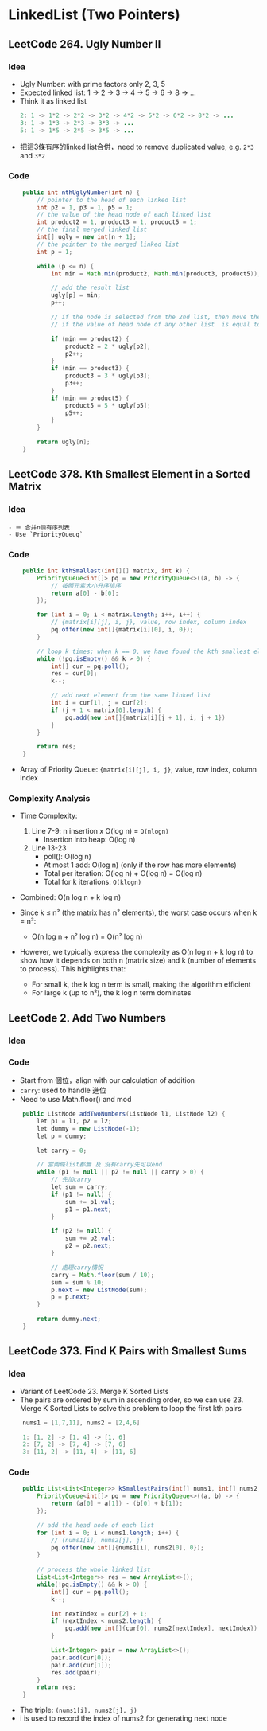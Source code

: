 # LinkedList (Two Pointers)

## LeetCode 264. Ugly Number II
### Idea
- Ugly Number: with prime factors only 2, 3, 5
- Expected linked list: 1 -> 2 -> 3 -> 4 -> 5 -> 6 -> 8 -> ...
- Think it as linked list
    ```java
    2: 1 -> 1*2 -> 2*2 -> 3*2 -> 4*2 -> 5*2 -> 6*2 -> 8*2 -> ...
    3: 1 -> 1*3 -> 2*3 -> 3*3 -> ...
    5: 1 -> 1*5 -> 2*5 -> 3*5 -> ...
    ```
- 把這3條有序的linked list合併，need to remove duplicated value, e.g. `2*3` and `3*2`

### Code
```java
    public int nthUglyNumber(int n) {
        // pointer to the head of each linked list
        int p2 = 1, p3 = 1, p5 = 1;
        // the value of the head node of each linked list
        int product2 = 1, product3 = 1, product5 = 1;
        // the final merged linked list
        int[] ugly = new int[n + 1];
        // the pointer to the merged linked list
        int p = 1;

        while (p <= n) { 
            int min = Math.min(product2, Math.min(product3, product5));

            // add the result list
            ugly[p] = min;
            p++;

            // if the node is selected from the 2nd list, then move the pointer to the next node in 2nd list
            // if the value of head node of any other list  is equal to the value of the selected node, then move the pointer to the next node in that list

            if (min == product2) {
                product2 = 2 * ugly[p2];
                p2++;
            }
            if (min == product3) {
                product3 = 3 * ugly[p3];
                p3++;
            }
            if (min == product5) {
                product5 = 5 * ugly[p5];
                p5++;
            }
        }

        return ugly[n];
    }
```

## LeetCode 378. Kth Smallest Element in a Sorted Matrix
### Idea
    - ＝ 合并n個有序列表 
    - Use `PriorityQueuq`
### Code
```java showLineNumbers
    public int kthSmallest(int[][] matrix, int k) {
        PriorityQueue<int[]> pq = new PriorityQueue<>((a, b) -> {
            // 按照元素大小升序排序
            return a[0] - b[0];
        });

        for (int i = 0; i < matrix.length; i++, i++) {
            // {matrix[i][j], i, j}, value, row index, column index
            pq.offer(new int[]{matrix[i][0], i, 0});
        }

        // loop k times: when k == 0, we have found the kth smallest element
        while (!pq.isEmpty() && k > 0) {
            int[] cur = pq.poll();
            res = cur[0];
            k--;

            // add next element from the same linked list
            int i = cur[1], j = cur[2];
            if (j + 1 < matrix[0].length) {
                pq.add(new int[]{matrix[i][j + 1], i, j + 1})
            }
        }

        return res;
    }
```
- Array of Priority Queue: `{matrix[i][j], i, j}`, value, row index, column index

### Complexity Analysis
- Time Complexity:
    1. Line 7-9: n insertion x O(log n) = `O(nlogn)`
        - Insertion into heap: O(log n)
    2. Line 13-23
        - poll():  O(log n)
        - At most 1 add: O(log n) (only if the row has more elements)
        - Total per iteration: O(log n) + O(log n) = O(log n)
        - Total for k iterations: `O(klogn)`

- Combined: O(n log n + k log n)
- Since k ≤ n² (the matrix has n² elements), the worst case occurs when k = n²:
    - O(n log n + n² log n) = O(n² log n)
- However, we typically express the complexity as O(n log n + k log n) to show how it depends on both n (matrix size) and k (number of elements to process). This highlights that:
    - For small k, the k log n term is small, making the algorithm efficient
    - For large k (up to n²), the k log n term dominates

## LeetCode 2. Add Two Numbers
### Idea

### Code
- Start from 個位，align with our calculation of addition
- `carry`: used to handle 進位
- Need to use Math.floor() and mod
```java
    public ListNode addTwoNumbers(ListNode l1, ListNode l2) {
        let p1 = l1, p2 = l2;
        let dummy = new ListNode(-1);
        let p = dummy;

        let carry = 0;

        // 當兩條list都無 及 沒有carry先可以end
        while (p1 != null || p2 != null || carry > 0) {
            // 先加carry
            let sum = carry;
            if (p1 != null) {
                sum += p1.val;
                p1 = p1.next;
            }

            if (p2 != null) {
                sum += p2.val;
                p2 = p2.next;
            }

            // 處理carry情怳
            carry = Math.floor(sum / 10);
            sum = sum % 10;
            p.next = new ListNode(sum);
            p = p.next;
        }

        return dummy.next;
    }
```


## LeetCode 373. Find K Pairs with Smallest Sums
### Idea
- Variant of LeetCode 23. Merge K Sorted Lists
- The pairs are ordered by sum in ascending order, so we can use 23. Merge K Sorted Lists to solve this problem to loop the first kth pairs
```java
    nums1 = [1,7,11], nums2 = [2,4,6]

    1: [1, 2] -> [1, 4] -> [1, 6]
    2: [7, 2] -> [7, 4] -> [7, 6]
    3: [11, 2] -> [11, 4] -> [11, 6]
```
### Code
```java
    public List<List<Integer>> kSmallestPairs(int[] nums1, int[] nums2, int k) {
        PriorityQueue<int[]> pq = new PriorityQueue<>((a, b) -> {
            return (a[0] + a[1]) - (b[0] + b[1]);
        });

        // add the head node of each list
        for (int i = 0; i < nums1.length; i++) {
            // (nums1[i], nums2[j], j)
            pq.offer(new int[]{nums1[i], nums2[0], 0});
        }
        
        // process the whole linked list
        List<List<Integer>> res = new ArrayList<>();
        while(!pq.isEmpty() && k > 0) {
            int[] cur = pq.poll();
            k--;

            int nextIndex = cur[2] + 1;
            if (nextIndex < nums2.length) {
                pq.add(new int[]{cur[0], nums2[nextIndex], nextIndex});
            }

            List<Integer> pair = new ArrayList<>();
            pair.add(cur[0]);
            pair.add(cur[1]);
            res.add(pair);
        }
        return res;
    }
```
- The triple: `(nums1[i], nums2[j], j)`
- i is used to record the index of nums2 for generating next node